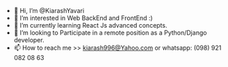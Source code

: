 - 👋 Hi, I’m @KiarashYavari
- 👀 I’m interested in Web BackEnd and FrontEnd :)
- 🌱 I’m currently learning React Js advanced concepts.
- 💞️ I’m looking to Participate in a remote position as a Python/Django developer.
- 📫 How to reach me >> kiarash996@Yahoo.com or whatsapp: (098) 921 082 08 63

<!---
KiarashYavari/KiarashYavari is a ✨ special ✨ repository because its `README.md` (this file) appears on your GitHub profile.
You can click the Preview link to take a look at your changes.
--->
